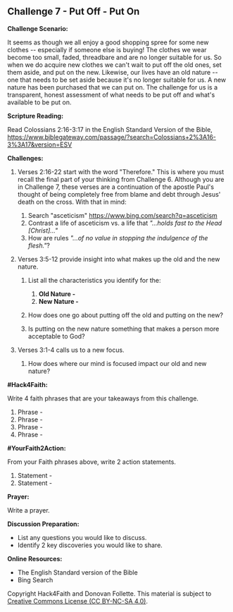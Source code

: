 ## **Challenge 7 - Put Off - Put On**


**Challenge Scenario:**

It seems as though we all enjoy a good shopping spree for some new clothes -- especially if someone else is buying! The clothes we wear become too small, faded, threadbare and are no longer suitable for us. So when we do acquire new clothes we can't wait to put off the old ones, set them aside, and put on the new. Likewise, our lives have an old nature -- one that needs to be set aside because it's no longer suitable for us. A new nature has been purchased that we can put on. The challenge for us is a transparent, honest assessment of what needs to be put off and what's available to be put on.

**Scripture Reading:**

Read Colossians 2:16-3:17 in the English Standard Version of the Bible, https://www.biblegateway.com/passage/?search=Colossians+2%3A16-3%3A17&version=ESV  

**Challenges:**
1. Verses 2:16-22 start with the word "Therefore." This is where you must recall the final part of your thinking from Challenge 6. Although you are in Challenge 7, these verses are a continuation of the apostle Paul's thought of being completely free from blame and debt through Jesus' death on the cross. With that in mind: 
    1. Search "asceticism" https://www.bing.com/search?q=asceticism  
    1. Contrast a life of asceticism vs. a life that *"…holds fast to the Head [Christ]..."*
    1. How are rules *"…of no value in stopping the indulgence of the flesh."*?

1. Verses 3:5-12 provide insight into what makes up the old and the new nature.
    1. List all the characteristics you identify for the:
        1. **Old Nature -**
        1. **New Nature -**
        
    1. How does one go about putting off the old and putting on the new?
    1. Is putting on the new nature something that makes a person more acceptable to God?

1. Verses 3:1-4 calls us to a new focus.
    1. How does where our mind is focused impact our old and new nature?


**#Hack4Faith:**

Write 4 faith phrases that are your takeaways from this challenge.
1. Phrase - 
1. Phrase - 
1. Phrase - 
1. Phrase - 

**#YourFaith2Action:**

From your Faith phrases above, write 2 action statements.
1. Statement - 
1. Statement - 

**Prayer:**

Write a prayer.

**Discussion Preparation:**
- List any questions you would like to discuss.
- Identify 2 key discoveries you would like to share.

**Online Resources:**
- The English Standard version of the Bible
- Bing Search

Copyright Hack4Faith and Donovan Follette. This material is subject to [Creative Commons License (CC BY-NC-SA 4.0)](https://creativecommons.org/licenses/by-nc-sa/4.0/).



